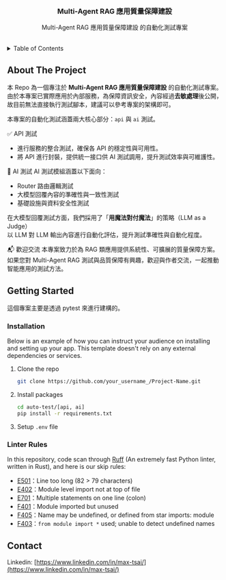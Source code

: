 <!-- PROJECT LOGO -->
<br />
<div align="center">

  <h3 align="center">Multi-Agent RAG 應用質量保障建設</h3>

  <p align="center">
    Multi-Agent RAG 應用質量保障建設 的自動化測試專案
    <br />
    <br />
  </p>
</div>

<!-- TABLE OF CONTENTS -->
<details>
  <summary>Table of Contents</summary>
  <ol>
    <li>
      <a href="#about-the-project">About The Project</a>
      <ul>
        <li><a href="#built-with">Built With</a></li>
      </ul>
    </li>
    <li>
      <a href="#getting-started">Getting Started</a>
      <ul>
        <li><a href="#installation">Installation</a></li>
        <li><a href="#Linter Rules">Linter Rules</a></li>
      </ul>
    </li>
    <li><a href="#contact">Contact</a></li>
  </ol>
</details>



<!-- ABOUT THE PROJECT -->
## About The Project
本 Repo 為一個專注於 **Multi-Agent RAG 應用質量保障建設** 的自動化測試專案。  
由於本專案已實際應用於內部服務，為保障資訊安全，內容經過**去敏處理**後公開，故目前無法直接執行測試腳本，建議可以參考專案的架構即可。

本專案的自動化測試涵蓋兩大核心部分：`api` 與 `ai` 測試。

✅ API 測試
- 進行服務的整合測試，確保各 API 的穩定性與可用性。
- 將 API 進行封裝，提供統一接口供 AI 測試調用，提升測試效率與可維護性。

 🤖 AI 測試
AI 測試模組涵蓋以下面向：
- Router 路由邏輯測試
- 大模型回覆內容的準確性與一致性測試
- 基礎設施與資料安全性測試

在大模型回覆測試方面，我們採用了「**用魔法對付魔法**」的策略（LLM as a Judge）  
以 LLM 對 LLM 輸出內容進行自動化評估，提升測試準確性與自動化程度。

 📬 歡迎交流
本專案致力於為 RAG 類應用提供系統性、可擴展的質量保障方案。  
如果您對 Multi-Agent RAG 測試與品質保障有興趣，歡迎與作者交流，一起推動智能應用的測試方法。

<!-- GETTING STARTED -->
## Getting Started
這個專案主要是透過 pytest 來進行建構的。

### Installation

Below is an example of how you can instruct your audience on installing and setting up your app. This template doesn't rely on any external dependencies or services.

1. Clone the repo
   ```sh
   git clone https://github.com/your_username_/Project-Name.git
   ```
2. Install packages
   ```sh
   cd auto-test/[api, ai]
   pip install -r requirements.txt
   ```
 3. Setup `.env` file


### Linter Rules
In this repository, code scan through [Ruff](https://beta.ruff.rs/docs/) (An extremely fast Python linter, written in Rust), and here is our skip rules:
* [E501](https://www.flake8rules.com/rules/E501.html)：Line too long (82 > 79 characters)
* [E402](https://www.flake8rules.com/rules/E402.html)：Module level import not at top of file
* [E701](https://www.flake8rules.com/rules/E701.html)：Multiple statements on one line (colon)
* [F401](https://www.flake8rules.com/rules/F401.html)：Module imported but unused
* [F405](https://www.flake8rules.com/rules/F405.html)：Name may be undefined, or defined from star imports: module
* [F403](https://www.flake8rules.com/rules/F403.html)：`from module import *` used; unable to detect undefined names

<!-- CONTACT -->
## Contact

Linkedin: [https://www.linkedin.com/in/max-tsai/](https://www.linkedin.com/in/max-tsai/)
